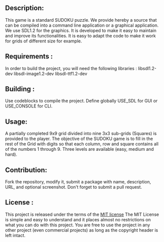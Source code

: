## Description:
This game is a standard SUDOKU puzzle. 
We provide hereby a source that can be compiled into a command line application or a graphical application. We use SDL1.2 for the graphics.
It is developed to make it easy to maintain and improve its functionalities. It is easy to adapt the code to make it work for grids of different size for example.

## Requirements :
In order to build the project, you will need the following libraries : 
libsdl1.2-dev
libsdl-image1.2-dev
libsdl-ttf1.2-dev

## Building :
Use codeblocks to compile the project. Define globally USE_SDL for GUI or USE_CONSOLE for CLI. 

 
## Usage:
A partially completed 9x9 grid divided into nine 3x3 sub-grids (Squares) is provided to the player. The objective of the SUDOKU game is to fill in the rest of the Grid with digits so that each column, row and square contains all of the numbers 1 through 9. Three levels are available (easy, medium and hard). 


## Contribution:
Fork the repository, modify it, submit a package with name, description, URL, and optional screenshot. Don't forget to submit a pull request.


## License : 
This project is released under the terms of the [MIT license](http://en.wikipedia.org/wiki/MIT_License)
The MIT License is simple and easy to understand and it places almost no restrictions on what you can do with this project.
You are free to use the project in any other project (even commercial projects) as long as the copyright header is left intact.
